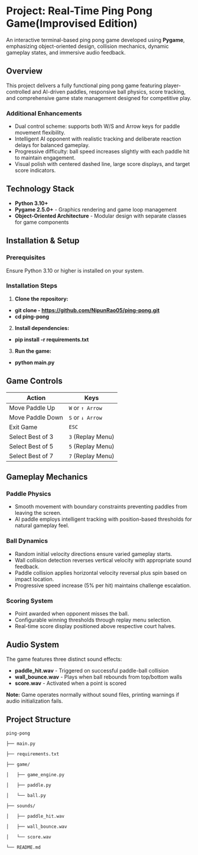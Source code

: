 # Project: Real-Time Ping Pong Game(Improvised Edition)

An interactive terminal-based ping pong game developed using **Pygame**, emphasizing object-oriented design, collision mechanics, dynamic gameplay states, and immersive audio feedback.

## Overview

This project delivers a fully functional ping pong game featuring player-controlled and AI-driven paddles, responsive ball physics, score tracking, and comprehensive game state management designed for competitive play.

### **Additional Enhancements**
- Dual control scheme: supports both W/S and Arrow keys for paddle movement flexibility.
- Intelligent AI opponent with realistic tracking and deliberate reaction delays for balanced gameplay.
- Progressive difficulty: ball speed increases slightly with each paddle hit to maintain engagement.
- Visual polish with centered dashed line, large score displays, and target score indicators.

## Technology Stack

- **Python 3.10+**
- **Pygame 2.5.0+** - Graphics rendering and game loop management
- **Object-Oriented Architecture** - Modular design with separate classes for game components

## Installation & Setup

### Prerequisites
Ensure Python 3.10 or higher is installed on your system.

### Installation Steps

1. **Clone the repository:**
- **git clone - https://github.com/NipunRao05/ping-pong.git**
- **cd ping-pong**

2. **Install dependencies:**
- **pip install -r requirements.txt**

3. **Run the game:**
- **python main.py**


## Game Controls

| **Action** | **Keys** |
|------------|----------|
| Move Paddle Up | `W` or `↑ Arrow` |
| Move Paddle Down | `S` or `↓ Arrow` |
| Exit Game | `ESC` |
| Select Best of 3 | `3` (Replay Menu) |
| Select Best of 5 | `5` (Replay Menu) |
| Select Best of 7 | `7` (Replay Menu) |

## Gameplay Mechanics

### **Paddle Physics**
- Smooth movement with boundary constraints preventing paddles from leaving the screen.
- AI paddle employs intelligent tracking with position-based thresholds for natural gameplay feel.

### **Ball Dynamics**
- Random initial velocity directions ensure varied gameplay starts.
- Wall collision detection reverses vertical velocity with appropriate sound feedback.
- Paddle collision applies horizontal velocity reversal plus spin based on impact location.
- Progressive speed increase (5% per hit) maintains challenge escalation.

### **Scoring System**
- Point awarded when opponent misses the ball.
- Configurable winning thresholds through replay menu selection.
- Real-time score display positioned above respective court halves.

## Audio System

The game features three distinct sound effects:

- **paddle_hit.wav** - Triggered on successful paddle-ball collision
- **wall_bounce.wav** - Plays when ball rebounds from top/bottom walls
- **score.wav** - Activated when a point is scored

**Note:** Game operates normally without sound files, printing warnings if audio initialization fails.

## Project Structure
```ping-pong```

```├── main.py```

```├── requirements.txt```

```├── game/```

```│   ├── game_engine.py```

```│   ├── paddle.py```

```│   └── ball.py```

```├── sounds/```

```│   ├── paddle_hit.wav```

```│   ├── wall_bounce.wav```

```│   └── score.wav```

```└── README.md```





